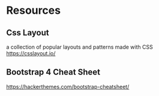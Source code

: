 # Resources

## Css Layout
a collection of popular layouts and patterns made with CSS
https://csslayout.io/

## Bootstrap 4 Cheat Sheet
https://hackerthemes.com/bootstrap-cheatsheet/
